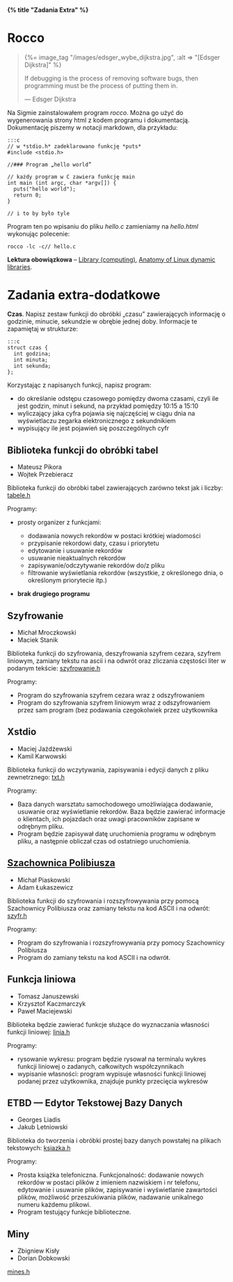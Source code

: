 #### {% title "Zadania Extra" %}

# Rocco

<blockquote>
{%= image_tag "/images/edsger_wybe_dijkstra.jpg", :alt => "[Edsger Dijkstra]" %}
<p>
  If debugging is the process of removing software bugs, 
  then programming must be the process of putting them in.
</p>
<p class="author">— Edsger Dijkstra</p>
</blockquote>

Na Sigmie zainstalowałem program *rocco*.
Można go użyć do wygenerowania strony html
z kodem programu i dokumentacją.
Dokumentację piszemy w notacji markdown, dla przykładu:

    :::c
    // w *stdio.h* zadeklarowano funkcję *puts*
    #include <stdio.h>

    //### Program „hello world”

    // każdy program w C zawiera funkcję main
    int main (int argc, char *argv[]) {
      puts("hello world");
      return 0;
    }

    // i to by było tyle

Program ten po wpisaniu do pliku *hello.c* zamieniamy na
*hello.html* wykonując polecenie:

    rocco -lc -c// hello.c

**Lektura obowiązkowa** – 
[Library (computing)](http://en.wikipedia.org/wiki/Library_%28computing%29),
[Anatomy of Linux dynamic libraries](http://www.ibm.com/developerworks/linux/library/l-dynamic-libraries/).


# Zadania extra-dodatkowe

**Czas**. 
Napisz zestaw funkcji do obróbki „czasu” zawierających informację o
godzinie, minucie, sekundzie w obrębie jednej doby. Informacje te
zapamiętaj w strukturze:

    :::c
    struct czas {
      int godzina;
      int minuta;
      int sekunda;
    };

Korzystając z napisanych funkcji, napisz program:

* do określanie odstępu czasowego pomiędzy dwoma czasami,
  czyli ile jest godzin, minut i sekund,
  na przykład pomiędzy 10:15 a 15:10
* wyliczający jaka cyfra pojawia się najczęściej w ciągu
  dnia na wyświetlaczu zegarka elektronicznego z sekundnikiem
* wypisujący ile jest pojawień się poszczególnych cyfr


## Biblioteka funkcji do obróbki tabel

* Mateusz Pikora
* Wojtek Przebieracz

Biblioteka funkcji do obróbki tabel zawierających zarówno tekst jak
i liczby: 
[tabele.h](http://sigma.ug.edu.pl/~mpikora/projekt/tabele.h)

Programy:

* prosty organizer z funkcjami:
  - dodawania nowych rekordów w postaci krótkiej wiadomości
  - przypisanie rekordowi daty, czasu i priorytetu
  - edytowanie i usuwanie rekordów
  - usuwanie nieaktualnych rekordów
  - zapisywanie/odczytywanie rekordów do/z pliku
  - filtrowanie wyświetlania rekordów (wszystkie, z określonego dnia, o
    określonym priorytecie itp.)

* **brak drugiego programu**


## Szyfrowanie

- Michał Mroczkowski
- Maciek Stanik

Biblioteka funkcji do szyfrowania, deszyfrowania szyfrem cezara, szyfrem
liniowym, zamiany tekstu na ascii i na odwrót oraz zliczania częstości
liter w podanym tekście:
[szyfrowanie.h](http://sigma.ug.edu.pl/~mmroczkowski/szyfrowanie.h)

Programy:

- Program do szyfrowania szyfrem cezara wraz z odszyfrowaniem
- Program do szyfrowania szyfrem liniowym wraz z odszyfrowaniem przez sam
  program (bez podawania czegokolwiek przez użytkownika


## Xstdio

* Maciej Jażdżewski 
* Kamil Karwowski

Biblioteka funkcji do wczytywania, zapisywania i edycji danych z pliku
zewnetrznego:
[txt.h](http://sigma.ug.edu.pl/~mjazdzewski/projekt/txt.h)

Programy:

* Baza danych warsztatu samochodowego umożliwiająca dodawanie,
  usuwanie oraz wyświetlanie rekordów. Baza będzie zawierać informacje
  o klientach, ich pojazdach oraz uwagi pracowników zapisane w
  odrębnym pliku.  
* Program będzie zapisywał datę uruchomienia
  programu w odrębnym pliku, a następnie obliczał czas od ostatniego
  uruchomienia.


## [Szachownica Polibiusza](http://pl.wikipedia.org/wiki/Szachownica_Polibiusza)

* Michał Piaskowski
* Adam Łukaszewicz

Biblioteka funkcji do szyfrowania i rozszyfrowywania 
przy pomocą Szachownicy Polibiusza
oraz zamiany tekstu na kod ASCII i na odwrót:
[szyfr.h](http://sigma.ug.edu.pl/~alukaszewicz2/projekt/szyfr.h)

Programy:

* Program do szyfrowania i rozszyfrowywania przy pomocy Szachownicy Polibiusza  
* Program do zamiany tekstu na kod ASCII i na odwróŧ.


## Funkcja liniowa

* Tomasz Januszewski
* Krzysztof Kaczmarczyk
* Paweł Maciejewski

Biblioteka będzie zawierać funkcje służące do wyznaczania własności
funkcji liniowej:
[linia.h](http://github.com/pmaciejewski/Linear/blob/master/linear.h)

Programy:

* rysowanie wykresu: program będzie rysował na terminalu 
wykres funkcji liniowej o zadanych, całkowitych współczynnikach
* wypisanie własności: program wypisuje własności funkcji 
liniowej podanej przez użytkownika, znajduje punkty przecięcia
wykresów


## ETBD — Edytor Tekstowej Bazy Danych

* Georges Liadis
* Jakub Letniowski

Biblioteka do tworzenia i obróbki prostej bazy danych powstałej na
plikach tekstowych:
[ksiazka.h](http://sigma.ug.edu.pl/~gliadis/jp/projekt/ksiazka.h)

Programy:

* Prosta książka telefoniczna. Funkcjonalność:
  dodawanie nowych rekordów w postaci plików
  z imieniem nazwiskiem i nr telefonu,
  edytowanie i usuwanie plików,
  zapisywanie i wyświetlanie zawartości plików,
  możliwość przeszukiwania plików,
  nadawanie unikalnego numeru każdemu plikowi.
* Program testujący funkcje biblioteczne.


## Miny

* Zbigniew Kisły
* Dorian Dobkowski

[mines.h](http://sigma.inf.ug.edu.pl/~zkisly/3.0/mines.h)
